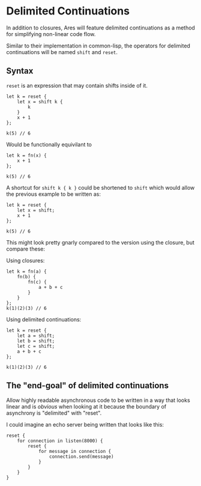 # Delimited Continuations

In addition to closures, Ares will feature delimited continuations as a
method for simplifying non-linear code flow.

Similar to their implementation in common-lisp, the operators for delimited
continuations will be named `shift` and `reset`.

## Syntax

`reset` is an expression that may contain shifts inside of it.

```ares
let k = reset {
    let x = shift k {
        k
    }
    x + 1
};

k(5) // 6
```

Would be functionally equivilant to

```ares
let k = fn(x) {
    x + 1
};

k(5) // 6
```

A shortcut for `shift k { k }` could be shortened to `shift` which would allow the
previous example to be written as:

```ares
let k = reset {
    let x = shift;
    x + 1
};

k(5) // 6
```

This might look pretty gnarly compared to the version using the closure, but
compare these:

Using closures:
```ares
let k = fn(a) {
    fn(b) {
        fn(c) {
            a + b + c
        }
    }
};
k(1)(2)(3) // 6
```

Using delimited continuations:
```ares
let k = reset {
    let a = shift;
    let b = shift;
    let c = shift;
    a + b + c
};

k(1)(2)(3) // 6
```

## The "end-goal" of delimited continuations

Allow highly readable asynchronous code to be written in a way that
looks linear and is _obvious_ when looking at it because the boundary
of asynchrony is "delimited" with "reset".

I could imagine an echo server being written that looks like this:

```ares
reset {
    for connection in listen(8000) {
        reset {
            for message in connection {
                connection.send(message)
            }
        }
    }
}
```
